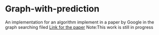 # Graph-with-prediction
An implementation for an algorithm implement in a paper by Google in the graph searching filed
[Link for the paper](https://arxiv.org/abs/2212.14220)
Note:This work is still in progress
